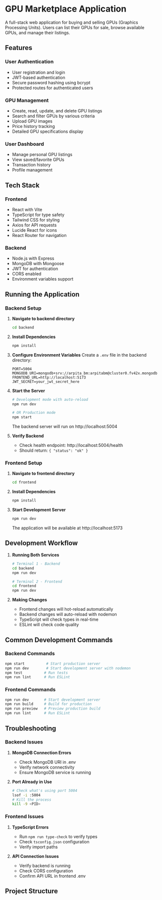 # GPU Marketplace Application

A full-stack web application for buying and selling GPUs (Graphics Processing Units). Users can list their GPUs for sale, browse available GPUs, and manage their listings.

## Features

### User Authentication

- User registration and login
- JWT-based authentication
- Secure password hashing using bcrypt
- Protected routes for authenticated users

### GPU Management

- Create, read, update, and delete GPU listings
- Search and filter GPUs by various criteria
- Upload GPU images
- Price history tracking
- Detailed GPU specifications display

### User Dashboard

- Manage personal GPU listings
- View saved/favorite GPUs
- Transaction history
- Profile management

## Tech Stack

### Frontend

- React with Vite
- TypeScript for type safety
- Tailwind CSS for styling
- Axios for API requests
- Lucide React for icons
- React Router for navigation

### Backend

- Node.js with Express
- MongoDB with Mongoose
- JWT for authentication
- CORS enabled
- Environment variables support

## Running the Application

### Backend Setup

1. **Navigate to backend directory**

   ```bash
   cd backend
   ```

2. **Install Dependencies**

   ```bash
   npm install
   ```

3. **Configure Environment Variables**
   Create a `.env` file in the backend directory:

   ```env
   PORT=5004
   MONGODB_URI=mongodb+srv://arpita_bm:arpitabm@cluster0.fv42x.mongodb.net/GPUManagement
   FRONTEND_URL=http://localhost:5173
   JWT_SECRET=your_jwt_secret_here
   ```

4. **Start the Server**

   ```bash
   # Development mode with auto-reload
   npm run dev

   # OR Production mode
   npm start
   ```

   The backend server will run on http://localhost:5004

5. **Verify Backend**
   - Check health endpoint: http://localhost:5004/health
   - Should return: `{ "status": "ok" }`

### Frontend Setup

1. **Navigate to frontend directory**

   ```bash
   cd frontend
   ```

2. **Install Dependencies**

   ```bash
   npm install
   ```

3. **Start Development Server**
   ```bash
   npm run dev
   ```
   The application will be available at http://localhost:5173

## Development Workflow

1. **Running Both Services**

   ```bash
   # Terminal 1 - Backend
   cd backend
   npm run dev

   # Terminal 2 - Frontend
   cd frontend
   npm run dev
   ```

2. **Making Changes**
   - Frontend changes will hot-reload automatically
   - Backend changes will auto-reload with nodemon
   - TypeScript will check types in real-time
   - ESLint will check code quality

## Common Development Commands

### Backend Commands

```bash
npm start          # Start production server
npm run dev        # Start development server with nodemon
npm test          # Run tests
npm run lint      # Run ESLint
```

### Frontend Commands

```bash
npm run dev       # Start development server
npm run build     # Build for production
npm run preview   # Preview production build
npm run lint      # Run ESLint
```

## Troubleshooting

### Backend Issues

1. **MongoDB Connection Errors**

   - Check MongoDB URI in .env
   - Verify network connectivity
   - Ensure MongoDB service is running

2. **Port Already in Use**
   ```bash
   # Check what's using port 5004
   lsof -i :5004
   # Kill the process
   kill -9 <PID>
   ```

### Frontend Issues

1. **TypeScript Errors**

   - Run `npm run type-check` to verify types
   - Check `tsconfig.json` configuration
   - Verify import paths

2. **API Connection Issues**
   - Verify backend is running
   - Check CORS configuration
   - Confirm API URL in frontend .env

## Project Structure
